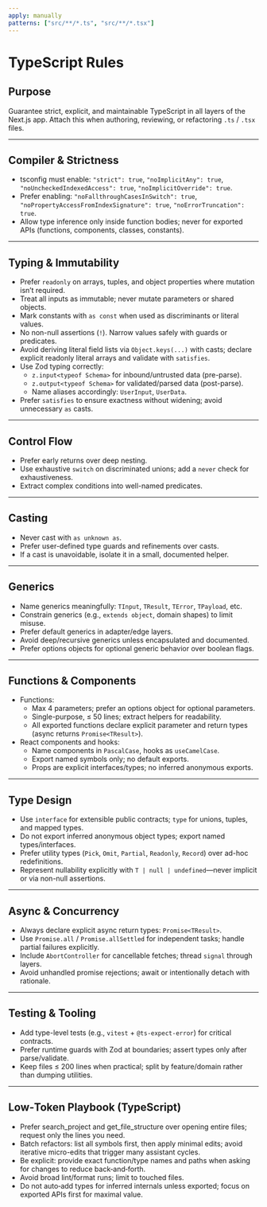 ```yaml
---
apply: manually
patterns: ["src/**/*.ts", "src/**/*.tsx"]
---
```


# TypeScript Rules

## Purpose

Guarantee strict, explicit, and maintainable TypeScript in all layers of the Next.js app.
Attach this when authoring, reviewing, or refactoring `.ts` / `.tsx` files.

---

## Compiler & Strictness

- tsconfig must enable: `"strict": true`, `"noImplicitAny": true`, `"noUncheckedIndexedAccess": true`, `"noImplicitOverride": true`.
- Prefer enabling: `"noFallthroughCasesInSwitch": true`, `"noPropertyAccessFromIndexSignature": true`, `"noErrorTruncation": true`.
- Allow type inference only inside function bodies; never for exported APIs (functions, components, classes, constants).

---

## Typing & Immutability

- Prefer `readonly` on arrays, tuples, and object properties where mutation isn’t required.
- Treat all inputs as immutable; never mutate parameters or shared objects.
- Mark constants with `as const` when used as discriminants or literal values.
- No non-null assertions (`!`). Narrow values safely with guards or predicates.
- Avoid deriving literal field lists via `Object.keys(...)` with casts; declare explicit readonly literal arrays and validate with `satisfies`.
- Use Zod typing correctly:
  - `z.input<typeof Schema>` for inbound/untrusted data (pre-parse).
  - `z.output<typeof Schema>` for validated/parsed data (post-parse).
  - Name aliases accordingly: `UserInput`, `UserData`.
- Prefer `satisfies` to ensure exactness without widening; avoid unnecessary `as` casts.

---

## Control Flow

- Prefer early returns over deep nesting.
- Use exhaustive `switch` on discriminated unions; add a `never` check for exhaustiveness.
- Extract complex conditions into well-named predicates.

---

## Casting

- Never cast with `as unknown as`.
- Prefer user-defined type guards and refinements over casts.
- If a cast is unavoidable, isolate it in a small, documented helper.

---

## Generics

- Name generics meaningfully: `TInput`, `TResult`, `TError`, `TPayload`, etc.
- Constrain generics (e.g., `extends object`, domain shapes) to limit misuse.
- Prefer default generics in adapter/edge layers.
- Avoid deep/recursive generics unless encapsulated and documented.
- Prefer options objects for optional generic behavior over boolean flags.

---

## Functions & Components

- Functions:
  - Max 4 parameters; prefer an options object for optional parameters.
  - Single-purpose, ≤ 50 lines; extract helpers for readability.
  - All exported functions declare explicit parameter and return types (async returns `Promise<TResult>`).
- React components and hooks:
  - Name components in `PascalCase`, hooks as `useCamelCase`.
  - Export named symbols only; no default exports.
  - Props are explicit interfaces/types; no inferred anonymous exports.

---

## Type Design

- Use `interface` for extensible public contracts; `type` for unions, tuples, and mapped types.
- Do not export inferred anonymous object types; export named types/interfaces.
- Prefer utility types (`Pick`, `Omit`, `Partial`, `Readonly`, `Record`) over ad-hoc redefinitions.
- Represent nullability explicitly with `T | null | undefined`—never implicit or via non-null assertions.

---

## Async & Concurrency

- Always declare explicit async return types: `Promise<TResult>`.
- Use `Promise.all` / `Promise.allSettled` for independent tasks; handle partial failures explicitly.
- Include `AbortController` for cancellable fetches; thread `signal` through layers.
- Avoid unhandled promise rejections; await or intentionally detach with rationale.

---

## Testing & Tooling

- Add type-level tests (e.g., `vitest` + `@ts-expect-error`) for critical contracts.
- Prefer runtime guards with Zod at boundaries; assert types only after parse/validate.
- Keep files ≤ 200 lines when practical; split by feature/domain rather than dumping utilities.

---

## Low‑Token Playbook (TypeScript)

- Prefer search_project and get_file_structure over opening entire files; request only the lines you need.
- Batch refactors: list all symbols first, then apply minimal edits; avoid iterative micro-edits that trigger many assistant cycles.
- Be explicit: provide exact function/type names and paths when asking for changes to reduce back‑and‑forth.
- Avoid broad lint/format runs; limit to touched files.
- Do not auto‑add types for inferred internals unless exported; focus on exported APIs first for maximal value.
